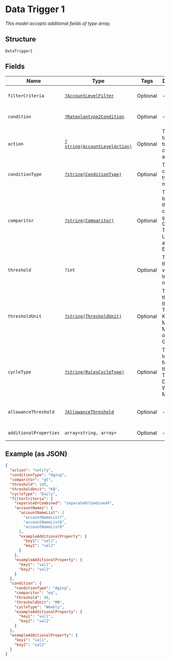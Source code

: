 
# Data Trigger 1

*This model accepts additional fields of type array.*

## Structure

`DataTrigger1`

## Fields

| Name | Type | Tags | Description | Getter | Setter |
|  --- | --- | --- | --- | --- | --- |
| `filterCriteria` | [`?AccountLevelFilter`](../../doc/models/account-level-filter.md) | Optional | - | getFilterCriteria(): ?AccountLevelFilter | setFilterCriteria(?AccountLevelFilter filterCriteria): void |
| `condition` | [`?Rateplantype2Condition`](../../doc/models/rateplantype-2-condition.md) | Optional | - | getCondition(): ?Rateplantype2Condition | setCondition(?Rateplantype2Condition condition): void |
| `action` | [`?string(AccountLevelAction)`](../../doc/models/account-level-action.md) | Optional | The action taken when trigger conditions are met | getAction(): ?string | setAction(?string action): void |
| `conditionType` | [`?string(ConditionType)`](../../doc/models/condition-type.md) | Optional | The condition type being monitored | getConditionType(): ?string | setConditionType(?string conditionType): void |
| `comparitor` | [`?string(Comparitor)`](../../doc/models/comparitor.md) | Optional | The boolean of the comparison. `gt` is Greater Than, `lt` is Less Than and `eq` is Equal To | getComparitor(): ?string | setComparitor(?string comparitor): void |
| `threshold` | `?int` | Optional | The threshold value the trigger monitors for | getThreshold(): ?int | setThreshold(?int threshold): void |
| `thresholdUnit` | [`?string(ThresholdUnit)`](../../doc/models/threshold-unit.md) | Optional | The units of the threshold. This can be KB, Kilobits, MB, Megabits, or GB, Gigabits | getThresholdUnit(): ?string | setThresholdUnit(?string thresholdUnit): void |
| `cycleType` | [`?string(RulesCycleType)`](../../doc/models/rules-cycle-type.md) | Optional | The interval to monitor for the threshold. This can be Daily, Weekly or Monthly | getCycleType(): ?string | setCycleType(?string cycleType): void |
| `allowanceThreshold` | [`?AllowanceThreshold`](../../doc/models/allowance-threshold.md) | Optional | - | getAllowanceThreshold(): ?AllowanceThreshold | setAllowanceThreshold(?AllowanceThreshold allowanceThreshold): void |
| `additionalProperties` | `array<string, array>` | Optional | - | findAdditionalProperty(string key): array | additionalProperty(string key, array value): void |

## Example (as JSON)

```json
{
  "action": "notify",
  "conditionType": "Aging",
  "comparitor": "gt",
  "threshold": 100,
  "thresholdUnit": "KB",
  "cycleType": "Daily",
  "filterCriteria": {
    "separateOrCombined": "separateOrCombined4",
    "accountNames": {
      "accountNameList": [
        "accountNameList7",
        "accountNameList8",
        "accountNameList9"
      ],
      "exampleAdditionalProperty": {
        "key1": "val1",
        "key2": "val2"
      }
    },
    "exampleAdditionalProperty": {
      "key1": "val1",
      "key2": "val2"
    }
  },
  "condition": {
    "conditionType": "Aging",
    "comparitor": "eq",
    "threshold": 98,
    "thresholdUnit": "MB",
    "cycleType": "Weekly",
    "exampleAdditionalProperty": {
      "key1": "val1",
      "key2": "val2"
    }
  },
  "exampleAdditionalProperty": {
    "key1": "val1",
    "key2": "val2"
  }
}
```


